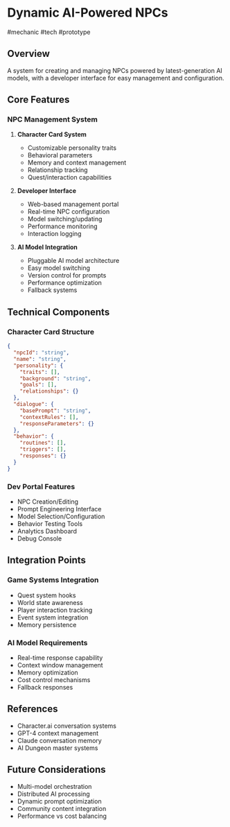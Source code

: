 # Dynamic AI-Powered NPCs

#mechanic #tech #prototype

## Overview
A system for creating and managing NPCs powered by latest-generation AI models, with a developer interface for easy management and configuration.

## Core Features

### NPC Management System
1. **Character Card System**
   - Customizable personality traits
   - Behavioral parameters
   - Memory and context management
   - Relationship tracking
   - Quest/interaction capabilities

2. **Developer Interface**
   - Web-based management portal
   - Real-time NPC configuration
   - Model switching/updating
   - Performance monitoring
   - Interaction logging

3. **AI Model Integration**
   - Pluggable AI model architecture
   - Easy model switching
   - Version control for prompts
   - Performance optimization
   - Fallback systems

## Technical Components

### Character Card Structure
```json
{
  "npcId": "string",
  "name": "string",
  "personality": {
    "traits": [],
    "background": "string",
    "goals": [],
    "relationships": {}
  },
  "dialogue": {
    "basePrompt": "string",
    "contextRules": [],
    "responseParameters": {}
  },
  "behavior": {
    "routines": [],
    "triggers": [],
    "responses": {}
  }
}
```

### Dev Portal Features
- NPC Creation/Editing
- Prompt Engineering Interface
- Model Selection/Configuration
- Behavior Testing Tools
- Analytics Dashboard
- Debug Console

## Integration Points

### Game Systems Integration
- Quest system hooks
- World state awareness
- Player interaction tracking
- Event system integration
- Memory persistence

### AI Model Requirements
- Real-time response capability
- Context window management
- Memory optimization
- Cost control mechanisms
- Fallback responses

## References
- Character.ai conversation systems
- GPT-4 context management
- Claude conversation memory
- AI Dungeon master systems

## Future Considerations
- Multi-model orchestration
- Distributed AI processing
- Dynamic prompt optimization
- Community content integration
- Performance vs cost balancing 
